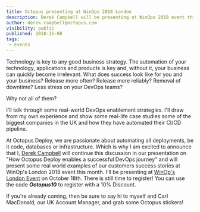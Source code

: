 ```yaml
---
title: Octopus presenting at WinOps 2018 London 
description: Derek Campbell will be presenting at WinOps 2018 event this month in London on how Octopus Deploy enables a successful DevOps journey. 
author: derek.campbell@octopus.com
visibility: public
published: 2018-11-08
tags:
 - Events
---
```


Technology is key to any good business strategy. The automation of your technology, applications and products is key and, without it, your business can quickly become irrelevant.
What does success look like for you and your business? Release more often? Release more reliably? Removal of downtime? Less stress on your DevOps teams?
 
Why not all of them?
 
I'll talk through some real-world DevOps enablement strategies. I'll draw from my own experience and show some real-life case studies some of the biggest companies in the UK and how they have automated their CI/CD pipeline.


At Octopus Deploy, we are passionate about automating all deployments, be it code, databases or infrastructure.  Which is why I am excited to announce that I, [Derek Campbell](https://twitter.com/octoderek)  will continue this discussion in our presentation on "How Octopus Deploy enables a successful DevOps journey" and will present some real world examples of our customers success stories at WinOp's London 2018 event this month. I'll be presenting at [WinOp's London Event](https://www.winops.org/london/) on October 18th. There is still time to register!  You can use the code _**Octopus10**_ to register with a 10% Discount. 

If you're already coming, then be sure to say hi to myself and Carl MacDonald, our UK Account Manager, and grab some Octopus stickers!
